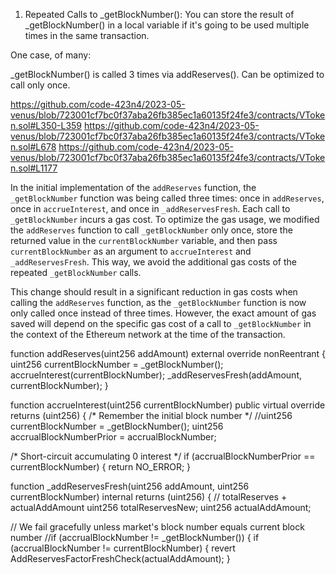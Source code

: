 1) Repeated Calls to _getBlockNumber(): You can store the result of _getBlockNumber() in a local variable if it's going to be used multiple times in the same transaction.

One case, of many:

_getBlockNumber() is called 3 times via addReserves(). Can be optimized to call only once.

https://github.com/code-423n4/2023-05-venus/blob/723001cf7bc0f37aba26fb385ec1a60135f24fe3/contracts/VToken.sol#L350-L359
https://github.com/code-423n4/2023-05-venus/blob/723001cf7bc0f37aba26fb385ec1a60135f24fe3/contracts/VToken.sol#L678
https://github.com/code-423n4/2023-05-venus/blob/723001cf7bc0f37aba26fb385ec1a60135f24fe3/contracts/VToken.sol#L1177

In the initial implementation of the `addReserves` function, the `_getBlockNumber` function was being called three times: once in `addReserves`, once in `accrueInterest`, and once in `_addReservesFresh`. Each call to `_getBlockNumber` incurs a gas cost. To optimize the gas usage, we modified the `addReserves` function to call `_getBlockNumber` only once, store the returned value in the `currentBlockNumber` variable, and then pass `currentBlockNumber` as an argument to `accrueInterest` and `_addReservesFresh`. This way, we avoid the additional gas costs of the repeated `_getBlockNumber` calls.

This change should result in a significant reduction in gas costs when calling the `addReserves` function, as the `_getBlockNumber` function is now only called once instead of three times. However, the exact amount of gas saved will depend on the specific gas cost of a call to `_getBlockNumber` in the context of the Ethereum network at the time of the transaction.

function addReserves(uint256 addAmount) external override nonReentrant {
		uint256 currentBlockNumber = _getBlockNumber();
		accrueInterest(currentBlockNumber);
		_addReservesFresh(addAmount, currentBlockNumber);
}

function accrueInterest(uint256 currentBlockNumber) public virtual override returns (uint256) {
/* Remember the initial block number */
		//uint256 currentBlockNumber = _getBlockNumber();
		uint256 accrualBlockNumberPrior = accrualBlockNumber;

/* Short-circuit accumulating 0 interest */
		if (accrualBlockNumberPrior == currentBlockNumber) {
    		return NO_ERROR;
}
        
function _addReservesFresh(uint256 addAmount, uint256 currentBlockNumber) internal returns (uint256) {
		// totalReserves + actualAddAmount
		uint256 totalReservesNew;
		uint256 actualAddAmount;

// We fail gracefully unless market's block number equals current block number
		//if (accrualBlockNumber != _getBlockNumber()) {
		if (accrualBlockNumber != currentBlockNumber) {
    		revert AddReservesFactorFreshCheck(actualAddAmount);
}
